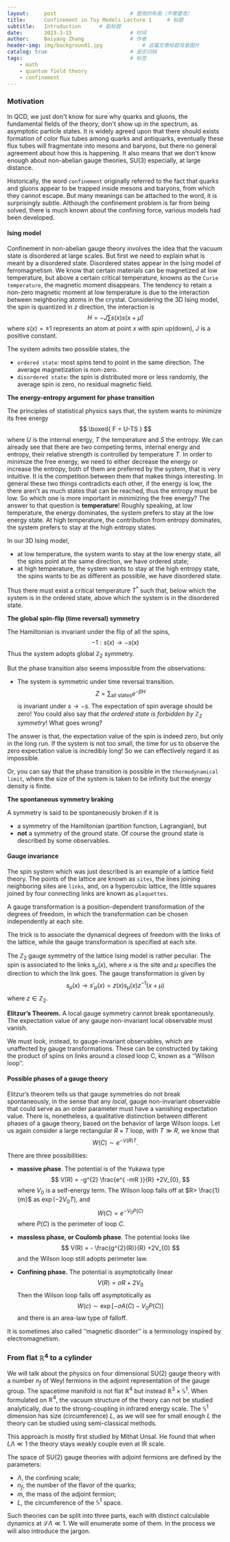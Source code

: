 ```yaml
---
layout:     post   				        # 使用的布局（不需要改）
title:      Confinement in Toy Models Lecture 1 	# 标题 
subtitle:   Introduction      # 副标题
date:       2023-3-15			        # 时间
author:     Baiyang Zhang 				# 作者
header-img: img/background1.jpg 	        # 这篇文章标题背景图片
catalog: true 						    # 是否归档
tags:								    # 标签
    - math
    - quantum field theory
    - confinement
---
```


### Motivation


In QCD, we just don't know for sure why quarks and gluons, the fundamental fields of the theory, don't show up in the spectrum, as asymptotic particle states. It is widely agreed upon that there should exists formation of color flux tubes among quarks and antiquarks, eventually these flux tubes will fragmentate into mesons and baryons, but there no general agreement about how this is happening. It also means that we don't know enough about non-abelian gauge theories, SU(3) especially, at large distance. 

Historically, the word `confinement` originally referred to the fact that quarks and gluons appear to be trapped inside mesons and baryons, from which they cannot escape. But many meanings can be attached to the word, it is surprisingly subtle. Although the confinement problem is far from being solved, there is much known about the confining force, various models had been developed. 

#### Ising model

Confinement in non-abelian gauge theory involves the idea that the vacuum state is disordered at large scales. But first we need to explain what is meant by a disordered state. Disordered states appear in the Ising model of ferromagnetism. We know that certain materials can be magnetized at low temperature, but above a certain critical temperature, knowns as the `Curie temperature`, the magnetic moment disappears. The tendency to retain a non-zero magnetic moment at low temperature is due to the interaction between neighboring atoms in the crystal. Considering the 3D Ising model, the spin is quantized in $z$ direction, the interaction is 
$$
H = -J \sum s(x) s(x+\hat{\mu})
$$
where $s(x)=\pm1$ represents an atom at point $x$ with spin up(down), $J$ is a positive constant. 

The system admits two possible states, the 
- `ordered state`: most spins tend to point in the same direction. The average magnetization is non-zero. 
- `disordered state`: the spin is distributed more or less randomly, the average spin is zero, no residual magnetic field.

**The energy-entropy argument for phase transition**

The principles of statistical physics says that, the system wants to minimize its free energy
$$
\boxed{
F = U-TS
}
$$
where $U$ is the internal energy, $T$ the temperature and $S$ the entropy. We can already see that there are two competing terms, internal energy and entropy, their relative strength is controlled by temperature $T$. In order to minimize the free energy, we need to either decrease the energy or increase the entropy, both of them are preferred by the system, that is very intuitive. It is the competition between them that makes things interesting. In general these two things contradicts each other, if the energy is low, the there aren't as much states that can be reached, thus the entropy must be low. So which one is more important in minimizing the free energy? The answer to that question is **temperature**! Roughly speaking, at low temperature, the energy dominates, the system prefers to stay at the low energy state. At high temperature, the contribution from entropy dominates, the system prefers to stay at the high entropy states. 

In our 3D Ising model, 
- at low temperature, the system wants to stay at the low energy state, all the spins point at the same direction, we have ordered state;
- at high temperature, the system wants to stay at the high entropy state, the spins wants to be as different as possible, we have disordered state.

Thus there must exist a critical temperature $T^\ast$ such that, below which the system is in the ordered state, above which the system is in the disordered state. 

**The global spin-flip (time reversal) symmetry**

The Hamiltonian is invariant under the flip of all the spins, 
$$
-1: s(x) \to -s(x)
$$
Thus the system adopts global $\mathbb{Z}_ {2}$ symmetry. 

But the phase transition also seems impossible from the observations:
- The system is symmetric under time reversal transition.
   $$
Z = \sum_ {\text{all states}} e^{ -\beta H }
$$
is invariant under $s\to-s$. The expectation of spin average should be zero! You could also say that *the ordered state is forbidden by $\mathbb{Z}_ {2}$ symmetry*! What goes wrong? 

The answer is that, the expectation value of the spin is indeed zero, but only in the long run. If the system is not too small, the time for us to observe the zero expectation value is incredibly long! So we can effectively regard it as impossible. 

Or, you can say that the phase transition is possible in the `thermodynamical limit`, where the size of the system is taken to be infinity but the energy density is finite.

**The spontaneous symmetry braking**

A symmetry is said to be spontaneously broken if it is 
- a symmetry of the Hamiltonian (partition function, Lagrangian), but
- **not** a symmetry of the ground state. Of course the ground state is described by some observables.


#### Gauge invariance

The spin system which was just described is an example of a lattice field theory. The points of the lattice are known as `sites`, the lines joining neighboring sites are `links`, and, on a hypercubic lattice, the little squares joined by four connecting links are known as `plaquettes`.

A gauge transformation is a position-dependent transformation of the degrees of freedom, in which the transformation can be chosen independently at each site.

The trick is to associate the dynamical degrees of freedom with the links of the lattice, while the gauge transformation is specified at each site.

The $\mathbb{Z}_ {2}$ gauge symmetry of the lattice Ising model is rather peculiar. The spin is associated to the links $s_ {\mu}(x)$, where $x$ is the site and $\mu$ specifies the direction to which the link goes. The gauge transformation is given by 
$$
s_ {\mu}(x) \to s'_ {\mu}(x) = z(x)s_ {\mu}(x) z^{-1} (x+\mu)
$$
where $z \in \mathbb{Z}_ {2}$.

**Elitzur’s Theorem.** A local gauge symmetry cannot break spontaneously. The expectation value of any gauge non-invariant local observable must vanish.

We must look, instead, to gauge-invariant observables, which are unaffected by gauge transformations. These can be constructed by taking the product of spins on links around a closed loop C, known as a ‘‘Wilson loop’’.

#### Possible phases of a gauge theory

Elitzur’s theorem tells us that gauge symmetries do not break spontaneously, in the sense that any *local*, gauge non-invariant observable that could serve as an order parameter must have a vanishing expectation value. There is, nonetheless, a qualitative distinction between different phases of a gauge theory, based on the behavior of large Wilson loops. Let us again consider a large rectangular $R\times T$ loop, with $T\gg R$, we know that 
$$
W(C) \sim  e^{ -V(R)T }.
$$

There are three possibilities:

- **massive phase**. The potential is of the Yukawa type
  $$
V(R) = -g^{2} \frac{e^{ -mR }}{R} +2V_{0},
$$
where $V_{0}$ is a self-energy term. The Wilson loop falls off at $R> \frac{1}{m}$ as $\exp(-2V_{0}T)$, and 
$$
W(C) = e^{ -V_{0} P(C) }
$$
where $P(C)$ is the perimeter of loop $C$.

- **massless phase, or Coulomb phase**. The potential looks like 
  $$
V(R) = - \frac{g^{2}(R)}{R} +2V_{0}
$$
and the Wilson loop still adopts perimeter law. 

- **Confining phase.** The potential is asymptotically linear
  $$
V(R) = \sigma R+2V_{0}
$$
Then the Wilson loop falls off asymptotically as
$$
W(c) \sim \exp[-\sigma A(C)-V_{0}P(C)]
$$
and there is an area-law type of falloff.

It is sometimes also called ‘‘magnetic disorder’’ is a terminology inspired by electromagnetism.

### From flat $\mathbb{R}^{4}$ to a cylinder

We will talk about the physics on four dimensional SU(2) gauge theory with a number $n_ {f}$ of Weyl fermions in the adjoint representation of the gauge group. The spacetime manifold is not flat $\mathbb{R}^{4}$ but instead $\mathbb{R}^{3}\times \mathbb{S}^{1}$. When formulated on $\mathbb{R}^{4}$, the vacuum structure of the theory can not be studied analytically, due to the strong-coupling in infrared energy scale. The $\mathbb{S}^{1}$ dimension has size (circumference) $L$, as we will see for small enough $L$ the theory can be studied using semi-classical methods.

This approach is mostly first studied by Mithat Unsal. He found that when $L \Lambda \ll 1$ the theory stays weakly couple even at IR scale. 

The space of SU(2) gauge theories with adjoint fermions are defined by the parameters:
- $\Lambda$, the confining scale;
- $n_ {f}$, the number of the flavor of the quarks;
- $m$, the mass of the adjoint fermion;
- $L$, the circumference of the $\mathbb{S}^{1}$ space. 

Such theories can be split into three parts, each with distinct calculable dynamics at $\mathcal{L} \Lambda \ll 1$. We will enumerate some of them. In the process we will also introduce the jargon. 
